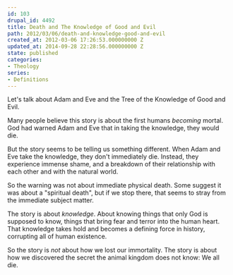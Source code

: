 ```yaml
---
id: 103
drupal_id: 4492
title: Death and The Knowledge of Good and Evil
path: 2012/03/06/death-and-knowledge-good-and-evil
created_at: 2012-03-06 17:26:53.000000000 Z
updated_at: 2014-09-28 22:28:56.000000000 Z
state: published
categories:
- Theology
series:
- Definitions
---
```

Let's talk about Adam and Eve and the Tree of the Knowledge of Good and Evil.

Many people believe this story is about the first humans *becoming* mortal. God had warned Adam and Eve that in taking the knowledge, they would die. 

But the story seems to be telling us something different. When Adam and Eve take the knowledge, they don't immediately die. Instead, they experience immense shame, and a breakdown of their relationship with each other and with the natural world.

So the warning was not about immediate physical death. Some suggest it was about a "spiritual death", but if we stop there, that seems to stray from the immediate subject matter.

The story is about *knowledge*. About knowing things that only God is supposed to know, things that bring fear and terror into the human heart. That knowledge takes hold and becomes a defining force in history, corrupting all of human existence.

So the story is *not* about how we lost our immortality. The story is about how we discovered the secret the animal kingdom does not know: We all die.

